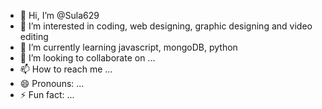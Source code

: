 - 👋 Hi, I’m @Sula629
- 👀 I’m interested in coding, web designing, graphic designing and video editing
- 🌱 I’m currently learning javascript, mongoDB, python 
- 💞️ I’m looking to collaborate on ...
- 📫 How to reach me ...
- 😄 Pronouns: ...
- ⚡ Fun fact: ...

<!---
Sula629/Sula629 is a ✨ special ✨ repository because its `README.md` (this file) appears on your GitHub profile.
You can click the Preview link to take a look at your changes.
--->
